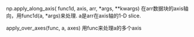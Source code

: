 np.apply\_along\_axis\( func1d, axis, arr,  \*args, \*\*kwargs\) 在arr数据块的axis轴向，用func1d\(a, \*args\)来处理. a是arr在axis轴的1-D slice.

apply\_over\_axes\(func, a, axes\)  用func来处理a的多个axis

